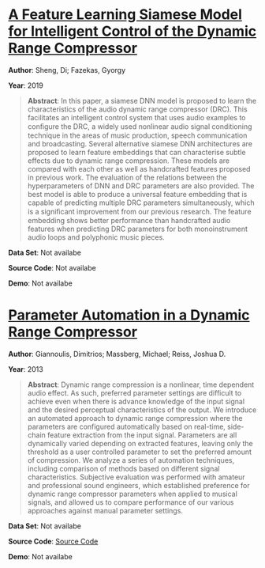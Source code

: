 #  [A Feature Learning Siamese Model for Intelligent Control of the Dynamic Range Compressor](https://arxiv.org/abs/1905.01022)
**Author**: Sheng, Di; Fazekas, Gyorgy

**Year**: 2019
>**Abstract**: In this paper, a siamese DNN model is proposed to learn the characteristics of the audio dynamic range compressor (DRC). This facilitates an intelligent control system that uses audio examples to conﬁgure the DRC, a widely used nonlinear audio signal conditioning technique in the areas of music production, speech communication and broadcasting. Several alternative siamese DNN architectures are proposed to learn feature embeddings that can characterise subtle effects due to dynamic range compression. These models are compared with each other as well as handcrafted features proposed in previous work. The evaluation of the relations between the hyperparameters of DNN and DRC parameters are also provided. The best model is able to produce a universal feature embedding that is capable of predicting multiple DRC parameters simultaneously, which is a signiﬁcant improvement from our previous research. The feature embedding shows better performance than handcrafted audio features when predicting DRC parameters for both monoinstrument audio loops and polyphonic music pieces.

**Data Set**: Not availabe

**Source Code**: Not availabe

**Demo**: Not availabe

#  [Parameter Automation in a Dynamic Range Compressor](http://www.aes.org/e-lib/browse.cfm?elib=16965)
**Author**: Giannoulis, Dimitrios; Massberg, Michael; Reiss, Joshua D.

**Year**: 2013
>**Abstract**: Dynamic range compression is a nonlinear, time dependent audio effect. As such, preferred parameter settings are difficult to achieve even when there is advance knowledge of the input signal and the desired perceptual characteristics of the output. We introduce an automated approach to dynamic range compression where the parameters are configured automatically based on real-time, side-chain feature extraction from the input signal. Parameters are all dynamically varied depending on extracted features, leaving only the threshold as a user controlled parameter to set the preferred amount of compression. We analyze a series of automation techniques, including comparison of methods based on different signal characteristics. Subjective evaluation was performed with amateur and professional sound engineers, which established preference for dynamic range compressor parameters when applied to musical signals, and allowed us to compare performance of our various approaches against manual parameter settings.

**Data Set**: Not availabe

**Source Code**: [Source Code](http://c4dm.eecs.qmul.ac.uk/audioengineering/compressors/)

**Demo**: Not availabe

